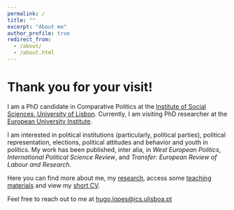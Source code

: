```yaml
---
permalink: /
title: ""
excerpt: "About me"
author_profile: true
redirect_from: 
  - /about/
  - /about.html
---
```


Thank you for your visit!
======

I am a PhD candidate in Comparative Politics at the [Institute of Social Sciences, University of Lisbon](https://www.ics.ulisboa.pt/). Currently, I am visiting PhD researcher at the [European University Institute](https://www.eui.eu/en/academic-units/political-and-social-sciences).

I am interested in political institutions (particularly, political parties), political representation, elections, political attitudes and behavior and youth in politics. My work has been published, inter alia, in <i>West European Politics</i>, <i>International Political Science Review</i>, and <i>Transfer: European Review of Labour and Research</i>. 

Here you can find more about me, my [research](https://hugoferrinholopes.github.io/publications/), access some [teaching materials](https://hugoferrinholopes.github.io/teaching/) and view my [short CV](https://hugoferrinholopes.github.io/cv/).

Feel free to reach out to me at [hugo.lopes@ics.ulisboa.pt](hugo.lopes@ics.ulisboa.pt)
